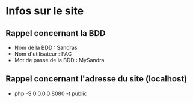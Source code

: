 # Infos sur le site

## Rappel concernant la BDD

* Nom de la BDD : Sandras
* Nom d'utilisateur : PAC
* Mot de passe de la BDD : MySandra

## Rappel concernant l'adresse du site (localhost)

* php -S 0.0.0.0:8080 -t public
